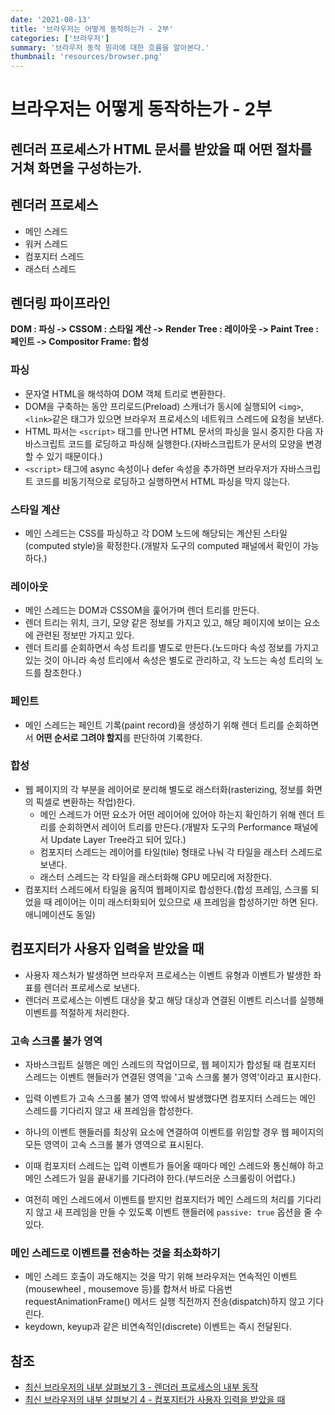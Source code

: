 ```yaml
---
date: '2021-08-13'
title: '브라우저는 어떻게 동작하는가 - 2부'
categories: ['브라우저']
summary: '브라우저 동작 원리에 대한 흐름을 알아본다.'
thumbnail: 'resources/browser.png'
---
```


# 브라우저는 어떻게 동작하는가 - 2부

## 렌더러 프로세스가 HTML 문서를 받았을 때 어떤 절차를 거쳐 화면을 구성하는가.

## 렌더러 프로세스

- 메인 스레드
- 워커 스레드
- 컴포지터 스레드
- 래스터 스레드

## 렌더링 파이프라인

**DOM : 파싱 -> CSSOM : 스타일 계산 -> Render Tree : 레이아웃 -> Paint Tree : 페인트 -> Compositor Frame: 합성**

### 파싱

- 문자열 HTML을 해석하여 DOM 객체 트리로 변환한다.
- DOM을 구축하는 동안 프리로드(Preload) 스캐너가 동시에 실행되어 `<img>`, `<link>`같은 태그가 있으면 브라우저 프로세스의 네트워크 스레드에 요청을 보낸다.
- HTML 파서는 `<script>` 태그를 만나면 HTML 문서의 파싱을 일시 중지한 다음 자바스크립트 코드를 로딩하고 파싱해 실행한다.(자바스크립트가 문서의 모양을 변경할 수 있기 때문이다.)
- `<script>` 태그에 async 속성이나 defer 속성을 추가하면 브라우저가 자바스크립트 코드를 비동기적으로 로딩하고 실행하면서 HTML 파싱을 막지 않는다.

### 스타일 계산

- 메인 스레드는 CSS를 파싱하고 각 DOM 노드에 해당되는 계산된 스타일(computed style)을 확정한다.(개발자 도구의 computed 패널에서 확인이 가능하다.)

### 레이아웃

- 메인 스레드는 DOM과 CSSOM을 훑어가며 렌더 트리를 만든다.
- 렌더 트리는 위치, 크기, 모양 같은 정보를 가지고 있고, 해당 페이지에 보이는 요소에 관련된 정보만 가지고 있다.
- 렌더 트리를 순회하면서 속성 트리를 별도로 만든다.(노드마다 속성 정보를 가지고 있는 것이 아니라 속성 트리에서 속성은 별도로 관리하고, 각 노드는 속성 트리의 노드를 참조한다.)

### 페인트

- 메인 스레드는 페인트 기록(paint record)을 생성하기 위해 렌더 트리를 순회하면서 **어떤 순서로 그려야 할지**를 판단하여 기록한다.

### 합성

- 웹 페이지의 각 부분을 레이어로 분리해 별도로 래스터화(rasterizing, 정보를 화면의 픽셀로 변환하는 작업)한다.
  - 메인 스레드가 어떤 요소가 어떤 레이어에 있어야 하는지 확인하기 위해 렌더 트리를 순회하면서 레이어 트리를 만든다.(개발자 도구의 Performance 패널에서 Update Layer Tree라고 되어 있다.)
  - 컴포지터 스레드는 레이어를 타일(tile) 형태로 나눠 각 타일을 래스터 스레드로 보낸다.
  - 래스터 스레드는 각 타일을 래스터화해 GPU 메모리에 저장한다.
- 컴포지터 스레드에서 타일을 움직여 웹페이지로 합성한다.(합성 프레임, 스크롤 되었을 때 레이어는 이미 래스터화되어 있으므로 새 프레임을 합성하기만 하면 된다. 애니메이션도 동일)

## 컴포지터가 사용자 입력을 받았을 때

- 사용자 제스처가 발생하면 브라우저 프로세스는 이벤트 유형과 이벤트가 발생한 좌표를 렌더러 프로세스로 보낸다.
- 렌더러 프로세스는 이벤트 대상을 찾고 해당 대상과 연결된 이벤트 리스너를 실행해 이벤트를 적절하게 처리한다.

### 고속 스크롤 불가 영역

- 자바스크립트 실행은 메인 스레드의 작업이므로, 웹 페이지가 합성될 때 컴포지터 스레드는 이벤트 핸들러가 연결된 영역을 '고속 스크롤 불가 영역'이라고 표시한다.
- 입력 이벤트가 고속 스크롤 불가 영역 밖에서 발생했다면 컴포지터 스레드는 메인 스레드를 기다리지 않고 새 프레임을 합성한다.

- 하나의 이벤트 핸들러를 최상위 요소에 연결하여 이벤트를 위임할 경우 웹 페이지의 모든 영역이 고속 스크롤 불가 영역으로 표시된다.
- 이때 컴포지터 스레드는 입력 이벤트가 들어올 때마다 메인 스레드와 통신해야 하고 메인 스레드가 일을 끝내기를 기다려야 한다.(부드러운 스크롤링이 어렵다.)
- 여전히 메인 스레드에서 이벤트를 받지만 컴포지터가 메인 스레드의 처리를 기다리지 않고 새 프레임을 만들 수 있도록 이벤트 핸들러에 `passive: true` 옵션을 줄 수 있다.

### 메인 스레드로 이벤트를 전송하는 것을 최소화하기

- 메인 스레드 호출이 과도해지는 것을 막기 위해 브라우저는 연속적인 이벤트(mousewheel , mousemove 등)를 합쳐서 바로 다음번 requestAnimationFrame() 메서드 실행 직전까지 전송(dispatch)하지 않고 기다린다.
- keydown, keyup과 같은 비연속적인(discrete) 이벤트는 즉시 전달된다.

## 참조

- [최신 브라우저의 내부 살펴보기 3 - 렌더러 프로세스의 내부 동작](https://d2.naver.com/helloworld/5237120)
- [최신 브라우저의 내부 살펴보기 4 - 컴포지터가 사용자 입력을 받았을 때](https://d2.naver.com/helloworld/6204533)
